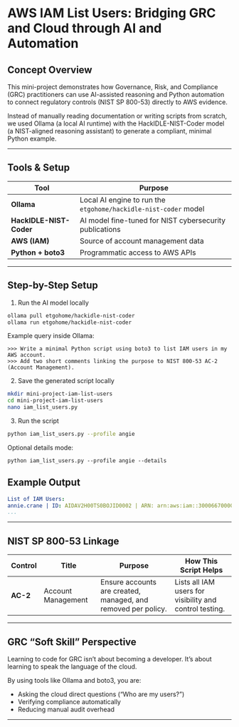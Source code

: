 # AWS IAM List Users: Bridging GRC and Cloud through AI and Automation

## Concept Overview

This mini-project demonstrates how Governance, Risk, and Compliance (GRC) practitioners can use AI-assisted reasoning and Python automation to connect regulatory controls (NIST SP 800-53) directly to AWS evidence.

Instead of manually reading documentation or writing scripts from scratch, we used Ollama (a local AI runtime) with the HackIDLE-NIST-Coder model (a NIST-aligned reasoning assistant) to generate a compliant, minimal Python example.

---

## Tools & Setup

| Tool                    | Purpose                                                         |
| ------------------------| --------------------------------------------------------------- |
| **Ollama**              | Local AI engine to run the `etgohome/hackidle-nist-coder` model |
| **HackIDLE-NIST-Coder** | AI model fine-tuned for NIST cybersecurity publications         |
| **AWS (IAM)**           | Source of account management data                               |
| **Python + boto3**      | Programmatic access to AWS APIs                                 |

---

## Step-by-Step Setup

1. Run the AI model locally
```bash
ollama pull etgohome/hackidle-nist-coder
ollama run etgohome/hackidle-nist-coder
```
Example query inside Ollama:
```pgsql
>>> Write a minimal Python script using boto3 to list IAM users in my AWS account.
>>> Add two short comments linking the purpose to NIST 800-53 AC-2 (Account Management).
```

2. Save the generated script locally
```bash
mkdir mini-project-iam-list-users
cd mini-project-iam-list-users
nano iam_list_users.py
```

3. Run the script
```bash
python iam_list_users.py --profile angie
```

Optional details mode:
```
python iam_list_users.py --profile angie --details
```

## Example Output
```yaml
List of IAM Users:
annie.crane | ID: AIDAV2H00TS0BOJID0002 | ARN: arn:aws:iam::300066700000:user/annie.crane | Created: 2025-09-11 02:21:42
...
```

---

## NIST SP 800-53 Linkage

| Control  | Title              | Purpose                                                       | How This Script Helps                                   |
| -------- | ------------------ | ------------------------------------------------------------- | ------------------------------------------------------- |
| **AC-2** | Account Management | Ensure accounts are created, managed, and removed per policy. | Lists all IAM users for visibility and control testing. |

---

## GRC “Soft Skill” Perspective

Learning to code for GRC isn’t about becoming a developer. It’s about learning to speak the language of the cloud.

By using tools like Ollama and boto3, you are:

- Asking the cloud direct questions (“Who are my users?”)
- Verifying compliance automatically
- Reducing manual audit overhead

---
